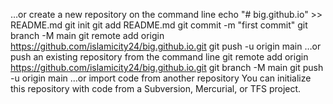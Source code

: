 …or create a new repository on the command line
echo "# big.github.io" >> README.md
git init
git add README.md
git commit -m "first commit"
git branch -M main
git remote add origin https://github.com/islamicity24/big.github.io.git
git push -u origin main
…or push an existing repository from the command line
git remote add origin https://github.com/islamicity24/big.github.io.git
git branch -M main
git push -u origin main
…or import code from another repository
You can initialize this repository with code from a Subversion, Mercurial, or TFS project.
